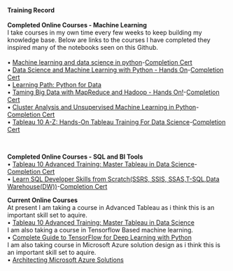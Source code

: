 
<b>Training Record</b><br> <br>
<B>Completed Online Courses - Machine Learning</B><br>
I take courses in my own time every few weeks to keep building my knowledge base. Below are links to the courses I have completed they inspired many of the notebooks seen on this Github.<br><br>
•	<a href='https://www.udemy.com/data-science-and-machine-learning-with-python-hands-on/learn/v4/overview'>Machine learning and data science in python</a>-<a href='https://www.udemy.com/certificate/UC-0IJEZ958/'>Completion Cert</a><br>
•	<a href='https://www.udemy.com/data-science-and-machine-learning-with-python-hands-on/learn/v4/overview'>Data Science and Machine Learning with Python - Hands On</a>-<a href='https://www.udemy.com/certificate/UC-8P1EEODG/'>Completion Cert</a><br>
•	<a href='https://www.safaribooksonline.com/learning-paths/learning-path-python/9781491987384/'>Learning Path: Python for Data</a><br>
•	<a href='https://www.udemy.com/taming-big-data-with-mapreduce-and-hadoop/learn/v4/content'>Taming Big Data with MapReduce and Hadoop - Hands On!</a>-<a href='https://www.udemy.com/certificate/UC-ETCE2688/'>Completion Cert</a><br>
•	<a href='https://www.udemy.com/cluster-analysis-unsupervised-machine-learning-python/learn/v4/overview'>Cluster Analysis and Unsupervised Machine Learning in Python</a>-<a href='https://www.udemy.com/certificate/UC-3FIS181N/'>Completion Cert</a><br>
•	<a href='https://www.udemy.com/tableau10/learn/v4/overview'>Tableau 10 A-Z: Hands-On Tableau Training For Data Science</a>-<a href='https://www.udemy.com/certificate/UC-EPVZQNLO/'>Completion Cert</a><br>

<br>

<B>Completed Online Courses - SQL and BI Tools</B><br>
•	<a href='https://www.udemy.com/tableau10-advanced/learn/v4/overview'>Tableau 10 Advanced Training: Master Tableau in Data Science</a>-<a href='https://www.udemy.com/certificate/UC-EPVZQNLO/'>Completion Cert</a><br>
•	<a href='https://www.udemy.com/become-an-sql-developer-learn-ssrs-ssis-ssast-sqldw/learn/v4/overview'>Learn SQL Developer Skills from Scratch(SSRS, SSIS, SSAS,T-SQL,Data Warehouse(DW))</a>-<a href='https://www.udemy.com/certificate/UC-8ZK4OXT0/'>Completion Cert</a><br>


<B>Current Online Courses</B><br>
At present I am taking a course in Advanced Tableau as i think this is an important skill set to aquire.<br>
•	<a href='https://www.udemy.com/tableau10-advanced/learn/v4/overview'>Tableau 10 Advanced Training: Master Tableau in Data Science</a><br>
I am also taking a course in Tensorflow Based machine learning.<br>
•	<a href='https://www.udemy.com/complete-guide-to-tensorflow-for-deep-learning-with-python/learn/v4/content'>Complete Guide to TensorFlow for Deep Learning with Python</a>  
I am also taking course in Microsoft Azure solution design as i think this is an important skill set to aquire.<br>
•	<a href='https://www.udemy.com/70534-azure/learn/v4/overview'>Architecting Microsoft Azure Solutions</a><br>
<br>  

